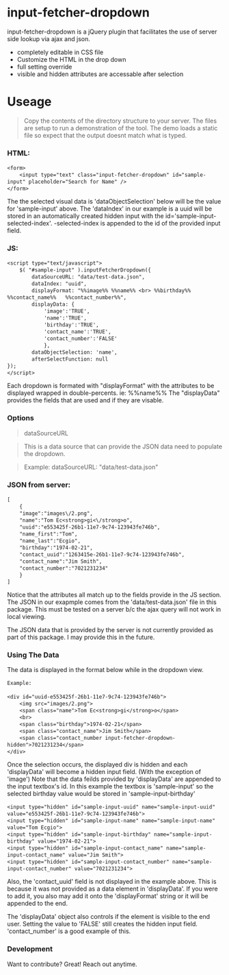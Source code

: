 # input-fetcher-dropdown


input-fetcher-dropdown is a jQuery plugin that facilitates the use of server side lookup via ajax and json.

  - completely editable in CSS file
  - Customize the HTML in the drop down
  - full setting override
  - visible and hidden attributes are accessable after selection



# Useage

>Copy the contents of the directory structure to your server.  The files are setup to run a demonstration of the tool.  The demo loads a static file so expect that the output doesnt match what is typed.    
    
### HTML:    
    
    <form>
	    <input type="text" class="input-fetcher-dropdown" id="sample-input" placeholder="Search for Name" /> 
    </form>

The the selected visual data is 'dataObjectSelection' below will be the value for 'sample-input' above.  The 'dataIndex' in our example is a uuid will be stored in an automatically created hidden input with the id='sample-input-selected-index'.  -selected-index is appended to the id of the provided input field.  

### JS:

    <script type="text/javascript">
        $( "#sample-input" ).inputFetcherDropdown({
	        dataSourceURL: "data/test-data.json",
	        dataIndex: "uuid",
	        displayFormat: "%%image%% %%name%% <br> %%birthday%%   %%contact_name%%   %%contact_number%%",
	        displayData: {
		    	'image':'TRUE', 
		    	'name':'TRUE', 
		    	'birthday':'TRUE', 
	    		'contact_name':'TRUE', 
		    	'contact_number':'FALSE'
		    	},
	    	dataObjectSelection: 'name',
	    	afterSelectFunction: null
    });
    </script>

Each dropdown is formated with "displayFormat" with the attributes to be displayed wrapped in double-percents.  ie: %%name%%    The "displayData" provides the fields that are used and if they are visable.   


### Options

> dataSourceURL 

> This is a data source that can provide the JSON data need to populate the dropdown.  

> Example:   dataSourceURL: "data/test-data.json"







### JSON from server:

	[
		{
		"image":"images\/2.png",
		"name":"Tom Ec<strong>gi<\/strong>o",
		"uuid":"e553425f-26b1-11e7-9c74-123943fe746b",
		"name_first":"Tom",
		"name_last":"Ecgio",
		"birthday":"1974-02-21",
		"contact_uuid":"1263415e-26b1-11e7-9c74-123943fe746b",
		"contact_name":"Jim Smith",
		"contact_number":"7021231234"
		}
	]

Notice that the attributes all match up to the fields provide in the JS section.  The JSON in our exapmple comes from the 'data/test-data.json' file in this package.  This must be tested on a server b/c the ajax query will not work in local viewing.  

The JSON data that is provided by the server is not currently provided as part of this package.  I may provide this in the future.

### Using The Data

The data is displayed in the format below while in the dropdown view.  

    Example:  
    
	<div id="uuid-e553425f-26b1-11e7-9c74-123943fe746b">
 		<img src="images/2.png"> 
		<span class="name">Tom Ec<strong>gi</strong>o</span> 
		<br> 
		<span class="birthday">1974-02-21</span>
		<span class="contact_name">Jim Smith</span>
		<span class="contact_number input-fetcher-dropdown-hidden">7021231234</span>
	</div>


Once the selection occurs, the displayed div is hidden and each 'displayData' will become a hidden input field.  (With the exception of 'image')  Note that the data feilds provided by 'displayData' are appended to the input textbox's id.  In this example the textbox is 'sample-input' so the selected birthday value would be stored in 'sample-input-birthday'


    <input type="hidden" id="sample-input-uuid" name="sample-input-uuid" value="e553425f-26b1-11e7-9c74-123943fe746b">
    <input type="hidden" id="sample-input-name" name="sample-input-name" value="Tom Ecgio">
    <input type="hidden" id="sample-input-birthday" name="sample-input-birthday" value="1974-02-21">
    <input type="hidden" id="sample-input-contact_name" name="sample-input-contact_name" value="Jim Smith">
    <input type="hidden" id="sample-input-contact_number" name="sample-input-contact_number" value="7021231234">


Also, the 'contact_uuid' field is not displayed in the example above.  This is because it was not provided as a data element in 'displayData'.  If you were to add it, you also may add it onto the 'displayFormat' string or it will be appended to the end. 

The 'displayData' object also controls if the element is visible to the end user.  Setting the value to 'FALSE' still creates the hidden input field.  'contact_number' is a good example of this.




### Development

Want to contribute? Great! Reach out anytime.
